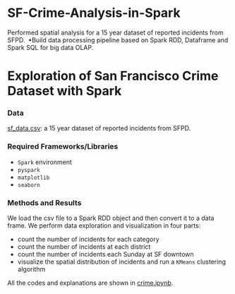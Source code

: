 # SF-Crime-Analysis-in-Spark

Performed spatial analysis for a 15 year dataset of reported incidents from SFPD. 
•Build data processing pipeline based on Spark RDD, Dataframe and Spark SQL for big data OLAP. 

# Exploration of San Francisco Crime Dataset with Spark

### Data
[sf_data.csv](https://data.sfgov.org/Public-Safety/sf-data/skgt-fej3/data): a 15 year dataset of reported incidents from SFPD. 

### Required Frameworks/Libraries
- ``Spark`` environment 
- ``pyspark``
- ``matplotlib``
-  ``seaborn``

### Methods and Results
We load the csv file to a Spark RDD object and then convert it to a data frame. We perform data exploration and visualization in four parts:     
- count the number of incidents for each category
- count the number of incidents at each district
- count the number of incidents each Sunday at SF downtown
- visualize the spatial distribution of incidents and run a ``KMeans`` clustering algorithm

All the codes and explanations are shown in [crime.ipynb](crime.ipynb).
